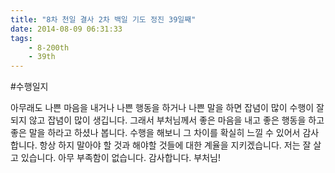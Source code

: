 ```yaml
---
title: "8차 천일 결사 2차 백일 기도 정진 39일째"
date: 2014-08-09 06:31:33
tags:
    - 8-200th
    - 39th
---
```


#수행일지

아무래도 나쁜 마음을 내거나 나쁜 행동을 하거나 나쁜 말을 하면 잡념이 많이 수행이 잘 되지 않고 잡념이 많이 생깁니다. 그래서 부처님께서 좋은 마음을 내고 좋은 행동을 하고 좋은 말을 하라고 하셨나 봅니다. 수행을 해보니 그 차이를 확실히 느낄 수 있어서 감사합니다. 항상 하지 말아야 할 것과 해야할 것들에 대한 계율을 지키겠습니다. 저는 잘 살고 있습니다. 아무 부족함이 없습니다. 감사합니다. 부처님!
